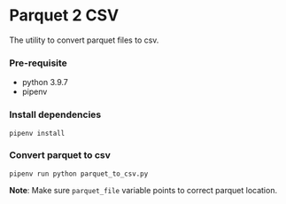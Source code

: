 # Parquet 2 CSV

The utility to convert parquet files to csv.

### Pre-requisite
- python 3.9.7
- pipenv

### Install dependencies

    pipenv install

### Convert parquet to csv

    pipenv run python parquet_to_csv.py

**Note**: Make sure `parquet_file` variable points to correct parquet location. 